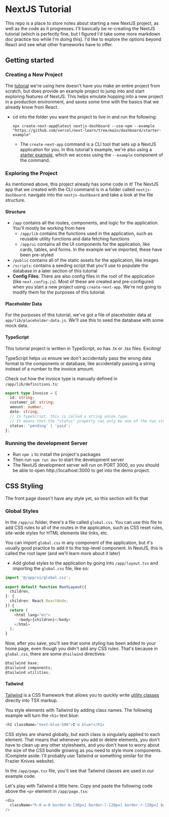 # NextJS Tutorial

This repo is a place to store notes about starting a new NextJS project, as well as the code as it progresses. I'll basically be re-creating the NextJS tutorial (which is perfectly fine, but I figured I'd take some more markdown doc practice too while I'm doing this).
I'd like to explore the options beyond React and see what other frameworks have to offer.

## Getting started

### Creating a New Project

The [tutorial](https://nextjs.org/learn?utm_source=next-site&utm_medium=homepage-cta&utm_campaign=home) we're using here doesn't have you make an entire project from scratch, but does provide an example project to jump into and start exploring features of NextJS. This helps emulate hopping into a new project in a production environment, and saves some time with the basics that we already know from React.
- cd into the folder you want the project to live in and run the following:
    ```
    npx create-next-app@latest nextjs-dashboard --use-npm --example "https://github.com/vercel/next-learn/tree/main/dashboard/starter-example"
    ```
    - The ```create-next-app``` command is a CLI tool that sets up a NextJS application for you. In this tutorial's example, we're also using a [starter example](https://github.com/vercel/next-learn/tree/main/dashboard/starter-example), which we access using the ```--example``` component of the command.
  
### Exploring the Project

As mentioned above, this project already has some code in it! The NextJS app that we created with the CLI command is in a folder called ```nextjs-dashboard```. navigate into the ```nextjs-dashboard``` and take a look at the file structure.

#### Structure

- ```/app``` contains all the routes, components, and logic for the application. You'll mostly be working from here
    - ```/app/lib``` contains the functions used in the application, such as reusable utility functions and data fetching functions
    -  ```/app/ui``` contains all the UI components for the application, like cards, tables, and forms. In the example we've imported, these have been pre-styled
 -  ```/public``` contains all of the static assets for the application, like images
 -  ```/scripts```: contains a seeding script that you'll use to populate the database in a later section of this tutorial
 -  **Config Files**: There are also config files in the root of the application (like ```next.config.js```). Most of these are created and pre-configured when you start a new project using ```create-next-app```. We're not going to modify them for the purposes of this tutorial.

#### Placeholder Data

For the purposes of this tutorial, we've got a file of placeholder data at ```app/lib/placeholder-data.js```. We'll use this to seed the database with some mock data.

#### TypeScript

This tutorial project is written in TypeScript, so has .tx or .tsx files. Exciting!

TypeScript helps us ensure we don't accidentally pass the wrong data format to the components or database, like accidentally passing a string instead of a number to the invoice amount.

Check out how the invoice type is manually defined in ```/app/lib/definitions.ts```:

``` ts
export type Invoice = {
  id: string;
  customer_id: string;
  amount: number;
  date: string;
  // In TypeScript, this is called a string union type.
  // It means that the "status" property can only be one of the two strings: 'pending' or 'paid'.
  status: 'pending' | 'paid';
};
```

### Running the development Server

- Run ```npm i``` to install the project's packages
- Then run ```npm run dev``` to start the development server
- The NextJS development server will run on PORT 3000, so you should be able to open http://localhost:3000 to get into the demo project.

## CSS Styling

The front page doesn't have any style yet, so this section will fix that

### Global Styles

In the ```/app/ui``` folder, there's a file called ```global.css```. You can use this file to add CSS rules to all of the routes in the application, such as CSS reset rules, site-wide styles for HTML elements like links, etc.

You can import ```global.css``` in any component of the application, but it's usually good practice to add it to the top-level component. In NextJS, this is called the root layer (and we'll learn more about it later)

- Add global styles to the application by going into ```/app/layout.tsx``` and importing the ```global.css``` file, like so:

``` ts
import '@/app/ui/global.css';
 
export default function RootLayout({
  children,
}: {
  children: React.ReactNode;
}) {
  return (
    <html lang="en">
      <body>{children}</body>
    </html>
  );
}
```

Now, after you save, you'll see that some styling has been added to your home page, even though you didn't add any CSS rules. That's because in ```global.css```, there are some ```@tailwind``` directives:

``` ts
@tailwind base;
@tailwind components;
@tailwind utilities;
```

#### Tailwind

[Tailwind](https://tailwindcss.com/) is a CSS framework that allows you to quickly write [utility classes](https://tailwindcss.com/docs/utility-first) directly into TSX markup.

You style elements with Tailwind by adding class names. The following example will turn the  ```<h1>``` text blue:

``` ts
<h1 className="text-blue-500">I'm blue!</h1>
```

CSS styles are shared globally, but each class is singularly applied to each element. That means that whenever you add or delete elements, you don't have to clean up any other stylesheets, and you don't have to worry about the size of the CSS bundle growing as you need to style more components. (Complete aside: I'll probably use Tailwind or something similar for the Frazier Knives website).

In the ```/app/page.tsx``` file, you'll see that Tailwind classes are used in our example code.

Let's play with Tailwind a little here. Copy and paste the following code above the ```<p>``` element in ```/app/page.tsx```:

``` ts
<div
  className="h-0 w-0 border-b-[30px] border-l-[20px] border-r-[20px] border-b-black border-l-transparent border-r-transparent"
/>
```